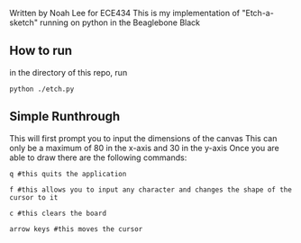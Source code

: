 Written by Noah Lee for ECE434
This is my implementation of "Etch-a-sketch" running on python in the Beaglebone Black

## How to run
in the directory of this repo, run 
```
python ./etch.py
```
## Simple Runthrough
This will first prompt you to input the dimensions of the canvas
This can only be a maximum of 80 in the x-axis and 30 in the y-axis
Once you are able to draw there are the following commands:
```
q #this quits the application
```
```
f #this allows you to input any character and changes the shape of the cursor to it
```
```
c #this clears the board
```
```
arrow keys #this moves the cursor
```
